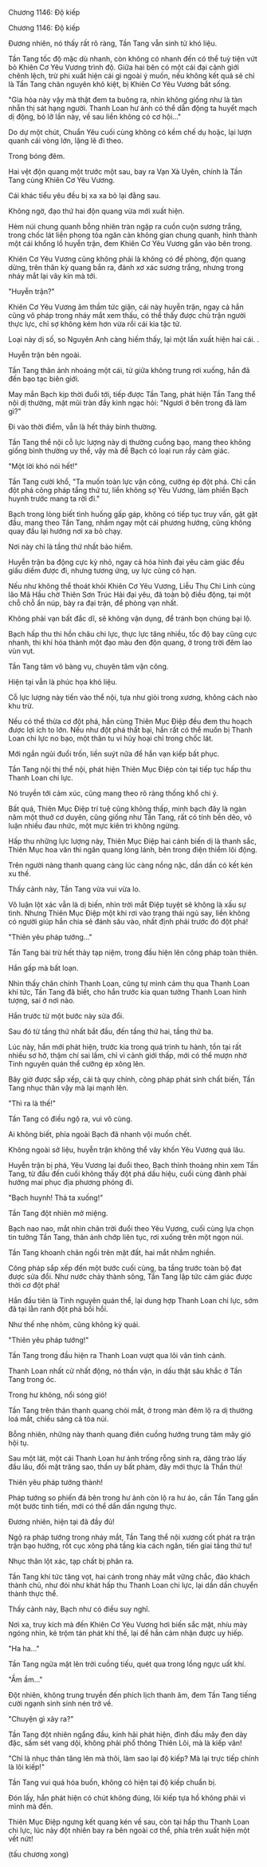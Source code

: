 




Chương 1146: Độ kiếp


Chương 1146: Độ kiếp

Đương nhiên, nó thấy rất rõ ràng, Tần Tang vẫn sinh tử khó liệu.

Tần Tang tốc độ mặc dù nhanh, còn không có nhanh đến có thể tuỳ tiện vứt bỏ Khiên Cơ Yêu Vương trình độ. Giữa hai bên có một cái đại cảnh giới chênh lệch, trừ phi xuất hiện cái gì ngoài ý muốn, nếu không kết quả sẽ chỉ là Tần Tang chân nguyên khô kiệt, bị Khiên Cơ Yêu Vương bắt sống.

"Gia hỏa này vậy mà thật đem ta buông ra, nhìn không giống như là tàn nhẫn thị sát hạng người. Thanh Loan hư ảnh có thể dẫn động ta huyết mạch dị động, bỏ lỡ lần này, về sau liền không có cơ hội..."

Do dự một chút, Chuẩn Yêu cuối cùng không có kềm chế dụ hoặc, lại lượn quanh cái vòng lớn, lặng lẽ đi theo.

Trong bóng đêm.

Hai vệt độn quang một trước một sau, bay ra Vạn Xà Uyên, chính là Tần Tang cùng Khiên Cơ Yêu Vương.

Cái khác tiểu yêu đều bị xa xa bỏ lại đằng sau.

Không ngờ, đạo thứ hai độn quang vừa mới xuất hiện.

Hẻm núi chung quanh bỗng nhiên tràn ngập ra cuồn cuộn sương trắng, trong chốc lát liền phong tỏa ngăn cản không gian chung quanh, hình thành một cái khổng lồ huyễn trận, đem Khiên Cơ Yêu Vương gắn vào bên trong.

Khiên Cơ Yêu Vương cũng không phải là không có đề phòng, độn quang dừng, trên thân kỳ quang bắn ra, đánh xơ xác sương trắng, nhưng trong nháy mắt lại vây kín mà tới.

"Huyễn trận?"

Khiên Cơ Yêu Vương âm thầm tức giận, cái này huyễn trận, ngay cả hắn cũng vô pháp trong nháy mắt xem thấu, có thể thấy được chủ trận người thực lực, chỉ sợ không kém hơn vừa rồi cái kia tặc tử.

Loại này dị số, so Nguyên Anh càng hiếm thấy, lại một lần xuất hiện hai cái. .

Huyễn trận bên ngoài.

Tần Tang thân ảnh nhoáng một cái, từ giữa không trung rơi xuống, hắn đã đến bạo tạc biên giới.

May mắn Bạch kịp thời đuổi tới, tiếp được Tần Tang, phát hiện Tần Tang thể nội dị thường, mặt mũi tràn đầy kinh ngạc hỏi: "Ngươi ở bên trong đã làm gì?"

Đi vào thời điểm, vẫn là hết thảy bình thường.

Tần Tang thể nội cỗ lực lượng này dị thường cuồng bạo, mang theo không giống bình thường uy thế, vậy mà để Bạch có loại run rẩy cảm giác.

"Một lời khó nói hết!"

Tần Tang cười khổ, "Ta muốn toàn lực vận công, cưỡng ép đột phá. Chỉ cần đột phá công pháp tầng thứ tư, liền không sợ Yêu Vương, làm phiền Bạch huynh trước mang ta rời đi."

Bạch trong lòng biết tình huống gấp gáp, không có tiếp tục truy vấn, gật gật đầu, mang theo Tần Tang, nhắm ngay một cái phương hướng, cũng không quay đầu lại hướng nơi xa bỏ chạy.

Nơi này chỉ là tầng thứ nhất bảo hiểm.

Huyễn trận ba động cực kỳ nhỏ, ngay cả hóa hình đại yêu cảm giác đều giấu diếm được đi, nhưng tương ứng, uy lực cũng có hạn.

Nếu như không thể thoát khỏi Khiên Cơ Yêu Vương, Liễu Thụ Chi Linh cùng lão Mã Hầu chờ Thiên Sơn Trúc Hải đại yêu, đã toàn bộ điều động, tại một chỗ chỗ ẩn núp, bày ra đại trận, để phòng vạn nhất.

Không phải vạn bất đắc dĩ, sẽ không vận dụng, để tránh bọn chúng bại lộ.

Bạch hấp thu thi hồn châu chi lực, thực lực tăng nhiều, tốc độ bay cũng cực nhanh, thi khí hóa thành một đạo màu đen độn quang, ở trong trời đêm lao vùn vụt.

Tần Tang tâm vô bàng vụ, chuyên tâm vận công.

Hiện tại vẫn là phúc họa khó liệu.

Cỗ lực lượng này tiến vào thể nội, tựa như giòi trong xương, không cách nào khu trừ.

Nếu có thể thừa cơ đột phá, hắn cùng Thiên Mục Điệp đều đem thu hoạch được lợi ích to lớn. Nếu như đột phá thất bại, hắn rất có thể muốn bị Thanh Loan chi lực no bạo, một thân tu vi hủy hoại chỉ trong chốc lát.

Mới ngắn ngủi đuổi trốn, liền suýt nữa để hắn vạn kiếp bất phục.

Tần Tang nội thị thể nội, phát hiện Thiên Mục Điệp còn tại tiếp tục hấp thu Thanh Loan chi lực.

Nó truyền tới cảm xúc, cũng mang theo rõ ràng thống khổ chi ý.

Bất quá, Thiên Mục Điệp trí tuệ cũng không thấp, minh bạch đây là ngàn năm một thuở cơ duyên, cũng giống như Tần Tang, rất có tính bền dẻo, vô luận nhiều đau nhức, một mực kiên trì không ngừng.

Hấp thu những lực lượng này, Thiên Mục Điệp hai cánh biến dị là thanh sắc, Thiên Mục hoa văn thì ngân quang lóng lánh, bên trong điện thiểm lôi động.

Trên người nàng thanh quang càng lúc càng nồng nặc, dần dần có kết kén xu thế.

Thấy cảnh này, Tần Tang vừa vui vừa lo.

Vô luận lột xác vẫn là dị biến, nhìn trời mắt Điệp tuyệt sẽ không là xấu sự tình. Nhưng Thiên Mục Điệp một khi rơi vào trạng thái ngủ say, liền không có người giúp hắn chia sẻ đánh sâu vào, nhất định phải trước đó đột phá!

"Thiên yêu pháp tướng..."

Tần Tang bài trừ hết thảy tạp niệm, trong đầu hiện lên công pháp toàn thiên.

Hắn gấp mà bất loạn.

Nhìn thấy chân chính Thanh Loan, cũng tự mình cảm thụ qua Thanh Loan khí tức, Tần Tang đã biết, cho hắn trước kia quan tưởng Thanh Loan hình tượng, sai ở nơi nào.

Hắn trước từ một bước này sửa đổi.

Sau đó từ tầng thứ nhất bắt đầu, đến tầng thứ hai, tầng thứ ba.

Lúc này, hắn mới phát hiện, trước kia trong quá trình tu hành, tồn tại rất nhiều sơ hở, thậm chí sai lầm, chỉ vì cảnh giới thấp, mới có thể mượn nhờ Tinh nguyên quán thể cưỡng ép xông lên.

Bây giờ được sắp xếp, cải tà quy chính, công pháp phát sinh chất biến, Tần Tang nhục thân vậy mà lại mạnh lên.

"Thì ra là thế!"

Tần Tang có điều ngộ ra, vui vô cùng.

Ai không biết, phía ngoài Bạch đã nhanh vội muốn chết.

Không ngoài sở liệu, huyễn trận không thể vây khốn Yêu Vương quá lâu.

Huyễn trận bị phá, Yêu Vương lại đuổi theo, Bạch thỉnh thoảng nhìn xem Tần Tang, từ đầu đến cuối không thấy đột phá dấu hiệu, cuối cùng đành phải hướng mai phục địa phương phóng đi.

"Bạch huynh! Thả ta xuống!"

Tần Tang đột nhiên mở miệng.

Bạch nao nao, mắt nhìn chân trời đuổi theo Yêu Vương, cuối cùng lựa chọn tin tưởng Tần Tang, thân ảnh chớp liên tục, rơi xuống trên một ngọn núi.

Tần Tang khoanh chân ngồi trên mặt đất, hai mắt nhắm nghiền.

Công pháp sắp xếp đến một bước cuối cùng, ba tầng trước toàn bộ đạt được sửa đổi. Như nước chảy thành sông, Tần Tang lập tức cảm giác được thời cơ đột phá!

Hắn đầu tiên là Tinh nguyên quán thể, lại dung hợp Thanh Loan chi lực, sớm đã tại lằn ranh đột phá bồi hồi.

Như thế nhẹ nhõm, cũng không kỳ quái.

"Thiên yêu pháp tướng!"

Tần Tang trong đầu hiện ra Thanh Loan vượt qua lôi vân tình cảnh.

Thanh Loan nhất cử nhất động, nó thần vận, in dấu thật sâu khắc ở Tần Tang trong óc.

Trong hư không, nổi sóng gió!

Tần Tang trên thân thanh quang chói mắt, ở trong màn đêm lộ ra dị thường loá mắt, chiếu sáng cả tòa núi.

Bỗng nhiên, những này thanh quang điên cuồng hướng trung tâm mây gió hội tụ.

Sau một lát, một cái Thanh Loan hư ảnh trống rỗng sinh ra, dâng trào lấy đầu lâu, đối mặt trăng sao, thần uy bất phàm, đây mới thực là Thần thú!

Thiên yêu pháp tướng thành!

Pháp tướng so phiến đá bên trong hư ảnh còn lộ ra hư ảo, cần Tần Tang gần một bước tinh tiến, mới có thể dần dần ngưng thực.

Đương nhiên, hiện tại đã đầy đủ!

Ngộ ra pháp tướng trong nháy mắt, Tần Tang thể nội xương cốt phát ra trận trận bạo hưởng, rốt cục xông phá tầng kia cách ngăn, tiến giai tầng thứ tư!

Nhục thân lột xác, tạp chất bị phân ra.

Tần Tang khí tức tăng vọt, hai cánh trong nháy mắt vững chắc, đảo khách thành chủ, như đói như khát hấp thu Thanh Loan chi lực, lại dần dần chuyển thành thực thể.

Thấy cảnh này, Bạch như có điều suy nghĩ.

Nơi xa, truy kích mà đến Khiên Cơ Yêu Vương hơi biến sắc mặt, nhíu mày ngóng nhìn, kẻ trộm tán phát khí thế, lại để hắn cảm nhận được uy hiếp.

"Ha ha..."

Tần Tang ngửa mặt lên trời cuồng tiếu, quét qua trong lồng ngực uất khí.

"Ầm ầm..."

Đột nhiên, không trung truyền đến phích lịch thanh âm, đem Tần Tang tiếng cười ngạnh sinh sinh nén trở về.

"Chuyện gì xảy ra?"

Tần Tang đột nhiên ngẩng đầu, kinh hãi phát hiện, đỉnh đầu mây đen dày đặc, sấm sét vang dội, không phải phổ thông Thiên Lôi, mà là kiếp vân!

"Chỉ là nhục thân tăng lên mà thôi, làm sao lại độ kiếp? Mà lại trực tiếp chính là lôi kiếp!"

Tần Tang vui quá hóa buồn, không có hiện tại độ kiếp chuẩn bị.

Đón lấy, hắn phát hiện có chút không đúng, lôi kiếp tựa hồ không phải vì mình mà đến.

Thiên Mục Điệp ngưng kết quang kén về sau, còn tại hấp thu Thanh Loan chi lực, lúc này đột nhiên bay ra bên ngoài cơ thể, phía trên xuất hiện một vết nứt!

(tấu chương xong)




